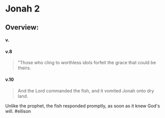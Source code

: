 # Jonah 2

## Overview:



#### v.
>

#### v.8
>"Those who cling to worthless idols forfeit the grace that could be theirs.

#### v.10
>And the Lord commanded the fish, and it vomited Jonah onto dry land.

Unlike the prophet, the fish responded promptly, as soon as it knew God's will.
#ellison 


